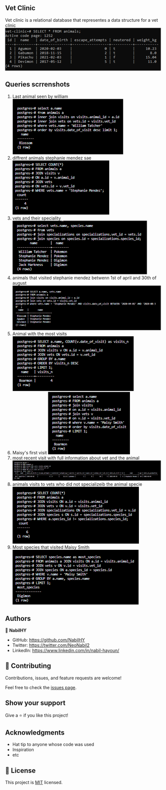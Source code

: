 ## Vet Clinic
Vet clinic is a relational database that representes a data structure for a vet clinic 
![screenshot](./screenshots/screenshot-table.png)




## Queries scrrenshots

1. Last animal seen by william
![screenshot](./screenshots/query1.png)
2. diffrent animals stephanie mendez sae
![screenshot](./screenshots/query2.png)
3. vets and their speciality
![screenshot](./screenshots/query3.png)
4. animals that visited stephanie mendez betwenn 1st of april and 30th of august
![screenshot](./screenshots/query4.png)
5. Animal with the most visits
![screenshot](./screenshots/query5.png)
6. Maisy's first visit
![screenshot](./screenshots/query6.png)
7. most recent visit with full information about vet and the animal 
![screenshot](./screenshots/query7.png)
8. animals visits to vets who did not specializeib the animal specie
![screenshot](./screenshots/query9.png)
9. Most species that visited Maisy Smith
![screenshot](./screenshots/query10.png)


## Authors

👤 **NabilHY**

- GitHub: https://github.com/NabilHY
- Twitter: https://twitter.com/NeoNabil2
- LinkedIn: https://www.linkedin.com/in/nabil-hayoun/


## 🤝 Contributing

Contributions, issues, and feature requests are welcome!

Feel free to check the [issues page](../../issues/).

## Show your support

Give a ⭐️ if you like this project!

## Acknowledgments

- Hat tip to anyone whose code was used
- Inspiration
- etc

## 📝 License

This project is [MIT](./MIT.md) licensed.

